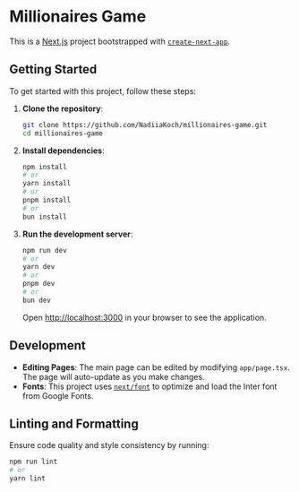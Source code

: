 # Millionaires Game

This is a [Next.js](https://nextjs.org/) project bootstrapped with [`create-next-app`](https://github.com/vercel/next.js/tree/canary/packages/create-next-app).

## Getting Started

To get started with this project, follow these steps:

1. **Clone the repository**:

    ```bash
    git clone https://github.com/NadiiaKoch/millionaires-game.git
    cd millionaires-game
    ```

2. **Install dependencies**:

    ```bash
    npm install
    # or
    yarn install
    # or
    pnpm install
    # or
    bun install
    ```

3. **Run the development server**:

    ```bash
    npm run dev
    # or
    yarn dev
    # or
    pnpm dev
    # or
    bun dev
    ```

    Open [http://localhost:3000](http://localhost:3000) in your browser to see the application.

## Development

- **Editing Pages**: The main page can be edited by modifying `app/page.tsx`. The page will auto-update as you make changes.
- **Fonts**: This project uses [`next/font`](https://nextjs.org/docs/basic-features/font-optimization) to optimize and load the Inter font from Google Fonts.

## Linting and Formatting

Ensure code quality and style consistency by running:

```bash
npm run lint
# or
yarn lint
